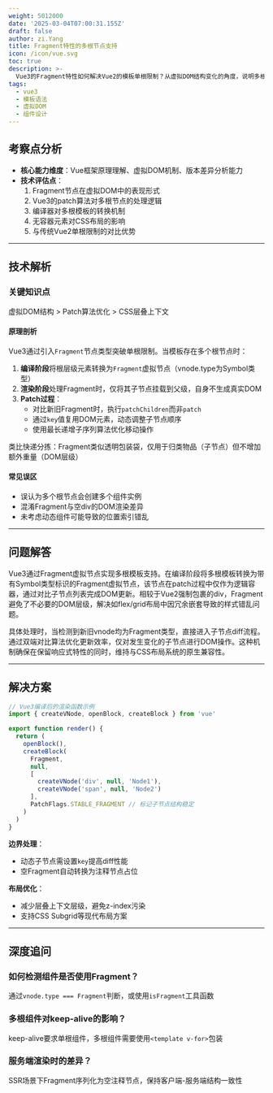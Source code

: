 ```yaml
---
weight: 5012000
date: '2025-03-04T07:00:31.155Z'
draft: false
author: zi.Yang
title: Fragment特性的多根节点支持
icon: /icon/vue.svg
toc: true
description: >-
  Vue3的Fragment特性如何解决Vue2的模板单根限制？从虚拟DOM结构变化的角度，说明多根节点组件在patch过程中的处理方式及其对CSS布局的影响。
tags:
  - vue3
  - 模板语法
  - 虚拟DOM
  - 组件设计
---
```


## 考察点分析

- **核心能力维度**：Vue框架原理理解、虚拟DOM机制、版本差异分析能力
- **技术评估点**：
  1. Fragment节点在虚拟DOM中的表现形式
  2. Vue3的patch算法对多根节点的处理逻辑
  3. 编译器对多根模板的转换机制
  4. 无容器元素对CSS布局的影响
  5. 与传统Vue2单根限制的对比优势

---

## 技术解析

### 关键知识点

虚拟DOM结构 > Patch算法优化 > CSS层叠上下文

#### 原理剖析

Vue3通过引入`Fragment`节点类型突破单根限制。当模板存在多个根节点时：

1. **编译阶段**将根层级元素转换为`Fragment`虚拟节点（vnode.type为Symbol类型）
2. **渲染阶段**处理Fragment时，仅将其子节点挂载到父级，自身不生成真实DOM
3. **Patch过程**：
   - 对比新旧Fragment时，执行`patchChildren`而非`patch`
   - 通过`key`值复用DOM元素，动态调整子节点顺序
   - 使用最长递增子序列算法优化移动操作

类比快递分拣：Fragment类似透明包装袋，仅用于归类物品（子节点）但不增加额外重量（DOM层级）

#### 常见误区

- 误认为多个根节点会创建多个组件实例
- 混淆Fragment与空div的DOM渲染差异
- 未考虑动态组件可能导致的位置索引错乱

---

## 问题解答

Vue3通过Fragment虚拟节点实现多根模板支持。在编译阶段将多根模板转换为带有Symbol类型标识的Fragment虚拟节点，该节点在patch过程中仅作为逻辑容器，通过对比子节点列表完成DOM更新。相较于Vue2强制包裹的div，Fragment避免了不必要的DOM层级，解决如flex/grid布局中因冗余嵌套导致的样式错乱问题。

具体处理时，当检测到新旧vnode均为Fragment类型，直接进入子节点diff流程。通过双端对比算法优化更新效率，仅对发生变化的子节点进行DOM操作。这种机制确保在保留响应式特性的同时，维持与CSS布局系统的原生兼容性。

---

## 解决方案

```javascript
// Vue3编译后的渲染函数示例
import { createVNode, openBlock, createBlock } from 'vue'

export function render() {
  return (
    openBlock(),
    createBlock(
      Fragment, 
      null,
      [
        createVNode('div', null, 'Node1'),
        createVNode('span', null, 'Node2')
      ],
      PatchFlags.STABLE_FRAGMENT // 标记子节点结构稳定
    )
  )
}
```

**边界处理**：

- 动态子节点需设置`key`提高diff性能
- 空Fragment自动转换为注释节点占位

**布局优化**：

- 减少层叠上下文层级，避免z-index污染
- 支持CSS Subgrid等现代布局方案

---

## 深度追问

### 如何检测组件是否使用Fragment？

通过`vnode.type === Fragment`判断，或使用`isFragment`工具函数

### 多根组件对keep-alive的影响？

keep-alive要求单根组件，多根组件需要使用`<template v-for>`包装

### 服务端渲染时的差异？

SSR场景下Fragment序列化为空注释节点，保持客户端-服务端结构一致性
